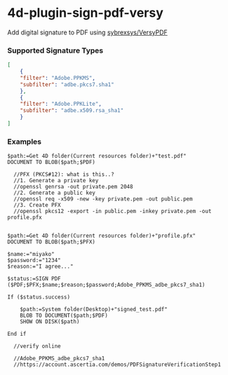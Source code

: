 # 4d-plugin-sign-pdf-versy
Add digital signature to PDF using [sybrexsys/VersyPDF](https://github.com/sybrexsys/VersyPDF)

### Supported Signature Types

```json
[
	{
	"filter": "Adobe.PPKMS",
	"subfilter": "adbe.pkcs7.sha1"
	},
	{
	"filter": "Adobe.PPKLite",
	"subfilter": "adbe.x509.rsa_sha1"
	}
]
```

### Examples

```
$path:=Get 4D folder(Current resources folder)+"test.pdf"
DOCUMENT TO BLOB($path;$PDF)

  //PFX (PKCS#12): what is this..?
  //1. Generate a private key
  //openssl genrsa -out private.pem 2048
  //2. Generate a public key
  //openssl req -x509 -new -key private.pem -out public.pem
  //3. Create PFX
  //openssl pkcs12 -export -in public.pem -inkey private.pem -out profile.pfx


$path:=Get 4D folder(Current resources folder)+"profile.pfx"
DOCUMENT TO BLOB($path;$PFX)

$name:="miyako"
$password:="1234"
$reason:="I agree..."

$status:=SIGN PDF ($PDF;$PFX;$name;$reason;$password;Adobe_PPKMS_adbe_pkcs7_sha1)

If ($status.success)
	
	$path:=System folder(Desktop)+"signed_test.pdf"
	BLOB TO DOCUMENT($path;$PDF)
	SHOW ON DISK($path)
	
End if 

  //verify online

  //Adobe_PPKMS_adbe_pkcs7_sha1
  //https://account.ascertia.com/demos/PDFSignatureVerificationStep1
```
